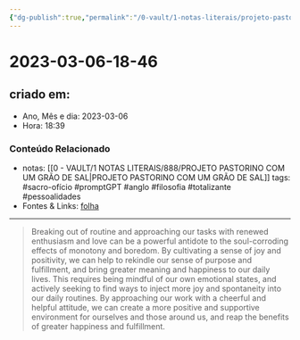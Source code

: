 ```yaml
---
{"dg-publish":true,"permalink":"/0-vault/1-notas-literais/projeto-pastorino/2023-03-06-18-46/","title":"2023-03-06-18-46","tags":["sacro-ofício","promptGPT","anglo","filosofia","totalizante","pessoalidades"],"dgHomeLink":true,"dgShowLocalGraph":true,"dgShowFileTree":true,"dgEnableSearch":true}
---
```


# 2023-03-06-18-46

## criado em: 
-  Ano, Mês e dia: 2023-03-06
- Hora: 18:39

### Conteúdo Relacionado
- notas: [[0 - VAULT/1 NOTAS LITERAIS/888/PROJETO PASTORINO COM UM GRÃO DE SAL\|PROJETO PASTORINO COM UM GRÃO DE SAL]]
tags: #sacro-ofício #promptGPT #anglo #filosofia #totalizante #pessoalidades 
- Fontes & Links: [folha](https://www1.folha.uol.com.br/folha/livrariadafolha/825139-ha-cem-anos-nascia-carlos-torres-pastorino-autor-de-minutos-de-sabedoria.shtml)
---
>Breaking out of routine and approaching our tasks with renewed enthusiasm and love can be a powerful antidote to the soul-corroding effects of monotony and boredom. By cultivating a sense of joy and positivity, we can help to rekindle our sense of purpose and fulfillment, and bring greater meaning and happiness to our daily lives. This requires being mindful of our own emotional states, and actively seeking to find ways to inject more joy and spontaneity into our daily routines. By approaching our work with a cheerful and helpful attitude, we can create a more positive and supportive environment for ourselves and those around us, and reap the benefits of greater happiness and fulfillment.